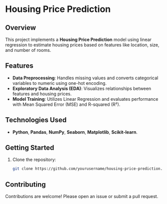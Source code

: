 # Housing Price Prediction

## Overview
This project implements a **Housing Price Prediction** model using linear regression to estimate housing prices based on features like location, size, and number of rooms.

## Features
- **Data Preprocessing**: Handles missing values and converts categorical variables to numeric using one-hot encoding.
- **Exploratory Data Analysis (EDA)**: Visualizes relationships between features and housing prices.
- **Model Training**: Utilizes Linear Regression and evaluates performance with Mean Squared Error (MSE) and R-squared (R²).

## Technologies Used
- **Python**, **Pandas**, **NumPy**, **Seaborn**, **Matplotlib**, **Scikit-learn**.

## Getting Started
1. Clone the repository:
   ```bash
   git clone https://github.com/yourusername/housing-price-prediction.git
Contributing
--
Contributions are welcome! Please open an issue or submit a pull request.


